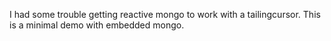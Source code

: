I had some trouble getting reactive mongo to work with a tailingcursor. This is a minimal demo with embedded mongo. 